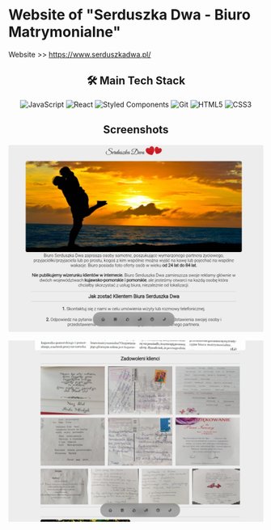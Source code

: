 # Website of "Serduszka Dwa - Biuro Matrymonialne"
Website >> https://www.serduszkadwa.pl/
<h2 align="center"> 🛠️ Main Tech Stack </h2>
<div align="center">

![JavaScript](https://img.shields.io/badge/javascript-%23323330.svg?style=for-the-badge&logo=javascript&logoColor=%23F7DF1E)
![React](https://img.shields.io/badge/react-%2320232a.svg?style=for-the-badge&logo=react&logoColor=%2361DAFB)
![Styled Components](https://img.shields.io/badge/styled--components-DB7093?style=for-the-badge&logo=styled-components&logoColor=white)
![Git](https://img.shields.io/badge/git-%23F05033.svg?style=for-the-badge&logo=git&logoColor=white)
![HTML5](https://img.shields.io/badge/html5-%23E34F26.svg?style=for-the-badge&logo=html5&logoColor=white)
![CSS3](https://img.shields.io/badge/css3-%231572B6.svg?style=for-the-badge&logo=css3&logoColor=white)

</div> 

<h2 align="center"> Screenshots </h2>

![screenshot 1](src/media/Screenshot%20from%202024-06-29%2011-33-28.png)

![screenshot 2](src/media/Screenshot%20from%202024-06-29%2011-34-20.png)

